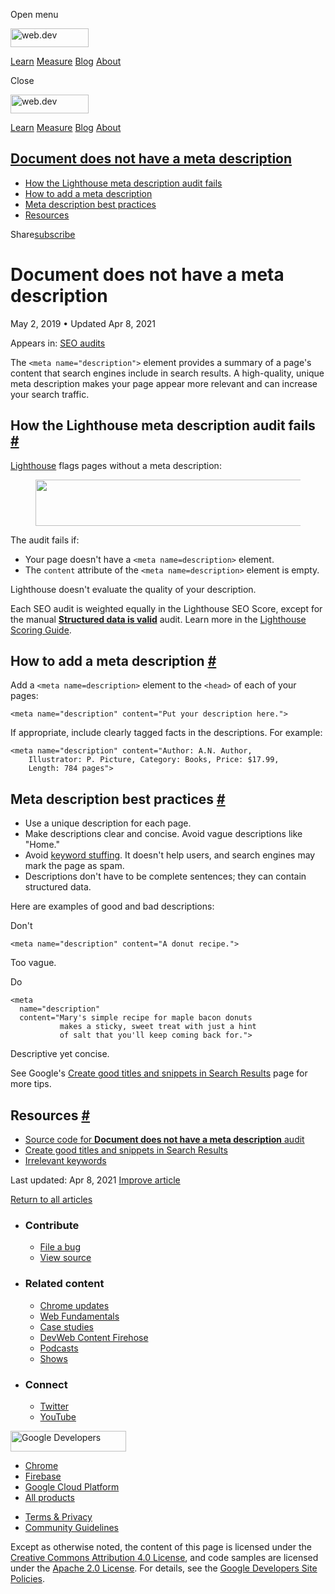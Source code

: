 <span class="w-tooltip w-tooltip--left">Open menu</span>

<a href="/" class="gc-analytics-event header-default__logo-link"><img src="/images/lockup.svg" alt="web.dev" class="header-default__logo" width="125" height="30" /></a>

<a href="/learn/" class="gc-analytics-event header-default__link">Learn</a> <a href="/measure/" class="gc-analytics-event header-default__link">Measure</a> <a href="/blog/" class="gc-analytics-event header-default__link">Blog</a> <a href="/about/" class="gc-analytics-event header-default__link">About</a>

<span class="w-tooltip">Close</span>

<a href="/" class="gc-analytics-event"><img src="/images/lockup.svg" alt="web.dev" class="drawer-default__logo" width="125" height="30" /></a>

<a href="/learn/" class="gc-analytics-event drawer-default__link">Learn</a> <a href="/measure/" class="gc-analytics-event drawer-default__link">Measure</a> <a href="/blog/" class="gc-analytics-event drawer-default__link">Blog</a> <a href="/about/" class="gc-analytics-event drawer-default__link">About</a>

<a href="#document-does-not-have-a-meta-description" class="w-toc__header--link">Document does not have a meta description</a>
------------------------------------------------------------------------------------------------------------------------------

-   [How the Lighthouse meta description audit fails](#how-the-lighthouse-meta-description-audit-fails)
-   [How to add a meta description](#how-to-add-a-meta-description)
-   [Meta description best practices](#meta-description-best-practices)
-   [Resources](#resources)

Share<a href="/newsletter/" class="gc-analytics-event w-actions__fab w-actions__fab--subscribe"><span>subscribe</span></a>

Document does not have a meta description
=========================================

May 2, 2019 <span class="w-author__separator">•</span> Updated Apr 8, 2021

<span class="w-post-signpost__title">Appears in:</span> <a href="/lighthouse-seo" class="w-post-signpost__link">SEO audits</a>

The `<meta name="description">` element provides a summary of a page's content that search engines include in search results. A high-quality, unique meta description makes your page appear more relevant and can increase your search traffic.

How the Lighthouse meta description audit fails <a href="#how-the-lighthouse-meta-description-audit-fails" class="w-headline-link">#</a>
----------------------------------------------------------------------------------------------------------------------------------------

[Lighthouse](https://developers.google.com/web/tools/lighthouse/) flags pages without a meta description:

<figure><img src="https://web-dev.imgix.net/image/tcFciHGuF3MxnTr1y5ue01OGLBn2/dtMQ12xujHMJGuEwZ413.png?auto=format" class="w-screenshot w-screenshot" sizes="(min-width: 800px) 800px, calc(100vw - 48px)" srcset="https://web-dev.imgix.net/image/tcFciHGuF3MxnTr1y5ue01OGLBn2/dtMQ12xujHMJGuEwZ413.png?auto=format&amp;w=200 200w, https://web-dev.imgix.net/image/tcFciHGuF3MxnTr1y5ue01OGLBn2/dtMQ12xujHMJGuEwZ413.png?auto=format&amp;w=228 228w, https://web-dev.imgix.net/image/tcFciHGuF3MxnTr1y5ue01OGLBn2/dtMQ12xujHMJGuEwZ413.png?auto=format&amp;w=260 260w, https://web-dev.imgix.net/image/tcFciHGuF3MxnTr1y5ue01OGLBn2/dtMQ12xujHMJGuEwZ413.png?auto=format&amp;w=296 296w, https://web-dev.imgix.net/image/tcFciHGuF3MxnTr1y5ue01OGLBn2/dtMQ12xujHMJGuEwZ413.png?auto=format&amp;w=338 338w, https://web-dev.imgix.net/image/tcFciHGuF3MxnTr1y5ue01OGLBn2/dtMQ12xujHMJGuEwZ413.png?auto=format&amp;w=385 385w, https://web-dev.imgix.net/image/tcFciHGuF3MxnTr1y5ue01OGLBn2/dtMQ12xujHMJGuEwZ413.png?auto=format&amp;w=439 439w, https://web-dev.imgix.net/image/tcFciHGuF3MxnTr1y5ue01OGLBn2/dtMQ12xujHMJGuEwZ413.png?auto=format&amp;w=500 500w, https://web-dev.imgix.net/image/tcFciHGuF3MxnTr1y5ue01OGLBn2/dtMQ12xujHMJGuEwZ413.png?auto=format&amp;w=571 571w, https://web-dev.imgix.net/image/tcFciHGuF3MxnTr1y5ue01OGLBn2/dtMQ12xujHMJGuEwZ413.png?auto=format&amp;w=650 650w, https://web-dev.imgix.net/image/tcFciHGuF3MxnTr1y5ue01OGLBn2/dtMQ12xujHMJGuEwZ413.png?auto=format&amp;w=741 741w, https://web-dev.imgix.net/image/tcFciHGuF3MxnTr1y5ue01OGLBn2/dtMQ12xujHMJGuEwZ413.png?auto=format&amp;w=845 845w, https://web-dev.imgix.net/image/tcFciHGuF3MxnTr1y5ue01OGLBn2/dtMQ12xujHMJGuEwZ413.png?auto=format&amp;w=964 964w, https://web-dev.imgix.net/image/tcFciHGuF3MxnTr1y5ue01OGLBn2/dtMQ12xujHMJGuEwZ413.png?auto=format&amp;w=1098 1098w, https://web-dev.imgix.net/image/tcFciHGuF3MxnTr1y5ue01OGLBn2/dtMQ12xujHMJGuEwZ413.png?auto=format&amp;w=1252 1252w, https://web-dev.imgix.net/image/tcFciHGuF3MxnTr1y5ue01OGLBn2/dtMQ12xujHMJGuEwZ413.png?auto=format&amp;w=1428 1428w, https://web-dev.imgix.net/image/tcFciHGuF3MxnTr1y5ue01OGLBn2/dtMQ12xujHMJGuEwZ413.png?auto=format&amp;w=1600 1600w" width="800" height="74" /></figure>The audit fails if:

-   Your page doesn't have a `<meta name=description>` element.
-   The `content` attribute of the `<meta name=description>` element is empty.

Lighthouse doesn't evaluate the quality of your description.

Each SEO audit is weighted equally in the Lighthouse SEO Score, except for the manual **[Structured data is valid](/structured-data)** audit. Learn more in the [Lighthouse Scoring Guide](https://developers.google.com/web/tools/lighthouse/v3/scoring).

How to add a meta description <a href="#how-to-add-a-meta-description" class="w-headline-link">#</a>
----------------------------------------------------------------------------------------------------

Add a `<meta name=description>` element to the `<head>` of each of your pages:

    <meta name="description" content="Put your description here.">

If appropriate, include clearly tagged facts in the descriptions. For example:

    <meta name="description" content="Author: A.N. Author,
        Illustrator: P. Picture, Category: Books, Price: $17.99,
        Length: 784 pages">

Meta description best practices <a href="#meta-description-best-practices" class="w-headline-link">#</a>
--------------------------------------------------------------------------------------------------------

-   Use a unique description for each page.
-   Make descriptions clear and concise. Avoid vague descriptions like "Home."
-   Avoid [keyword stuffing](https://support.google.com/webmasters/answer/66358). It doesn't help users, and search engines may mark the page as spam.
-   Descriptions don't have to be complete sentences; they can contain structured data.

Here are examples of good and bad descriptions:

Don't

    <meta name="description" content="A donut recipe.">

Too vague.

Do

    <meta
      name="description"           
      content="Mary's simple recipe for maple bacon donuts
               makes a sticky, sweet treat with just a hint
               of salt that you'll keep coming back for.">

Descriptive yet concise.

See Google's [Create good titles and snippets in Search Results](https://support.google.com/webmasters/answer/35624#1) page for more tips.

Resources <a href="#resources" class="w-headline-link">#</a>
------------------------------------------------------------

-   [Source code for **Document does not have a meta description** audit](https://github.com/GoogleChrome/lighthouse/blob/master/lighthouse-core/audits/seo/meta-description.js)
-   [Create good titles and snippets in Search Results](https://support.google.com/webmasters/answer/35624#1)
-   [Irrelevant keywords](https://support.google.com/webmasters/answer/66358)

<span class="w-mr--sm">Last updated: Apr 8, 2021 </span>[Improve article](https://github.com/GoogleChrome/web.dev/blob/master/src/site/content/en/lighthouse-seo/meta-description/index.md)

<a href="/lighthouse-seo" class="gc-analytics-event w-article-navigation__link w-article-navigation__link--back w-article-navigation__link--single">Return to all articles</a>

-   ### Contribute

    -   <a href="https://github.com/GoogleChrome/web.dev/issues/new?assignees=&amp;labels=bug&amp;template=bug_report.md&amp;title=" class="w-footer__linkbox-link">File a bug</a>
    -   <a href="https://github.com/googlechrome/web.dev" class="w-footer__linkbox-link">View source</a>

-   ### Related content

    -   <a href="https://blog.chromium.org/" class="w-footer__linkbox-link">Chrome updates</a>
    -   <a href="https://developers.google.com/web/" class="w-footer__linkbox-link">Web Fundamentals</a>
    -   <a href="https://developers.google.com/web/showcase/" class="w-footer__linkbox-link">Case studies</a>
    -   <a href="https://devwebfeed.appspot.com/" class="w-footer__linkbox-link">DevWeb Content Firehose</a>
    -   <a href="/podcasts/" class="w-footer__linkbox-link">Podcasts</a>
    -   <a href="/shows/" class="w-footer__linkbox-link">Shows</a>

-   ### Connect

    -   <a href="https://www.twitter.com/ChromiumDev" class="w-footer__linkbox-link">Twitter</a>
    -   <a href="https://www.youtube.com/user/ChromeDevelopers" class="w-footer__linkbox-link">YouTube</a>

<a href="https://developers.google.com/" class="w-footer__utility-logo-link"><img src="/images/lockup-color.png" alt="Google Developers" class="w-footer__utility-logo" width="185" height="33" /></a>

-   <a href="https://developer.chrome.com/" class="w-footer__utility-link">Chrome</a>
-   <a href="https://firebase.google.com/" class="w-footer__utility-link">Firebase</a>
-   <a href="https://cloud.google.com/" class="w-footer__utility-link">Google Cloud Platform</a>
-   <a href="https://developers.google.com/products" class="w-footer__utility-link">All products</a>

<!-- -->

-   <a href="https://policies.google.com/" class="w-footer__utility-link">Terms &amp; Privacy</a>
-   <a href="/community-guidelines/" class="w-footer__utility-link">Community Guidelines</a>

Except as otherwise noted, the content of this page is licensed under the [Creative Commons Attribution 4.0 License](https://creativecommons.org/licenses/by/4.0/), and code samples are licensed under the [Apache 2.0 License](https://www.apache.org/licenses/LICENSE-2.0). For details, see the [Google Developers Site Policies](https://developers.google.com/terms/site-policies).
